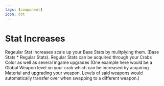 ```yaml
---
tags: [component]
icon: dot
---
```

# Stat Increases

Regeular Stat Increases scale up your Base Stats by mulitplying them. (Base Stats * Regular Stats). Regular Stats can be acquired through your Crabs Color as well as several ingame upgrades (One example here would be a Global Weapon level on your crab which can be increased by acquiring Material and upgrading your weapon. Levels of said weapons would automatically transfer over when swapping to a different weapon.)